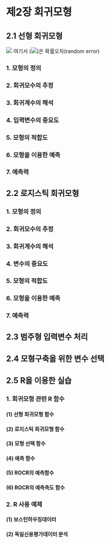 # 제2장 회귀모형

## 2.1 선형 회귀모형

<img src="https://latex.codecogs.com/svg.latex?Y=f(X_{1},X_{2},\cdots,X_{p})+\epsilon"/>  
여기서 (<img src="https://latex.codecogs.com/svg.latex?\epsilon"/>)은 확률오차(random error)

### 1. 모형의 정의

### 2. 회귀모수의 추정

### 3. 회귀계수의 해석

### 4. 입력변수의 중요도

### 5. 모형의 적합도

### 6. 모형을 이용한 예측

### 7. 예측력

## 2.2 로지스틱 회귀모형

### 1. 모형의 정의

### 2. 회귀모수의 추정

### 3. 회귀계수의 해석

### 4. 변수의 중요도

### 5. 모형의 적합도

### 6. 모형을 이용한 예측

### 7. 예측력

## 2.3 범주형 입력변수 처리

## 2.4 모형구축을 위한 변수 선택

## 2.5 R을 이용한 실습

### 1. 회귀모형 관련 R 함수

#### (1) 선형 회귀모형 함수

#### (2) 로지스틱 회귀모형 함수

#### (3) 모형 선택 함수

#### (4) 예측 함수

#### (5) ROCR의 예측함수

#### (6) ROCR의 예측측도 함수

### 2. R 사용 예제

#### (1) 보스턴하우징데이터

#### (2) 독일신용평가데이터 분석
